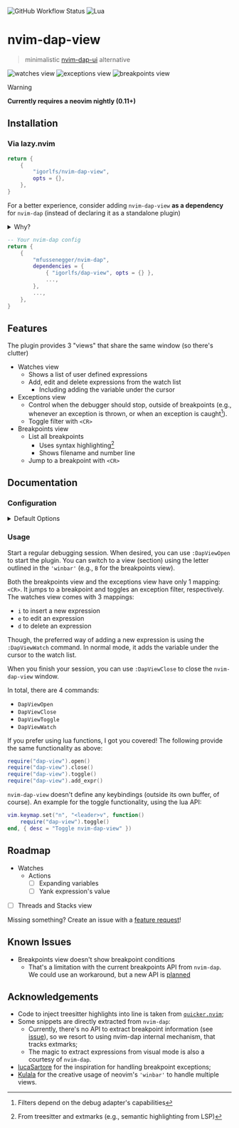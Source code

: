 ![GitHub Workflow Status](https://img.shields.io/github/actions/workflow/status/ellisonleao/nvim-plugin-template/lint-test.yml?branch=main&style=for-the-badge)
![Lua](https://img.shields.io/badge/Made%20with%20Lua-blueviolet.svg?style=for-the-badge&logo=lua)

# nvim-dap-view

> minimalistic [nvim-dap-ui](https://github.com/rcarriga/nvim-dap-ui) alternative

![watches view](https://github.com/user-attachments/assets/c6838700-95ed-4b39-9ab5-e0ed0e753995)
![exceptions view](https://github.com/user-attachments/assets/86edd829-d9d8-4fae-b0c0-8b79339b0c33)
![breakpoints view](https://github.com/user-attachments/assets/b8c23809-2f23-4a39-8aef-b880f2b3eef9)

> [!WARNING]  
> **Currently requires a neovim nightly (0.11+)**

## Installation

### Via lazy.nvim

```lua
return {
    {
        "igorlfs/nvim-dap-view",
        opts = {},
    },
}
```

For a better experience, consider adding `nvim-dap-view` **as a dependency** for
`nvim-dap` (instead of declaring it as a standalone plugin)

<details>
    <summary>Why?</summary>

By default, when launching a session, `nvim-dap`'s terminal window takes half
the screen. As a saner default, `nvim-dap-view` hijacks the terminal window
(even if not invoked), making the split take only screen 12 lines.

</details>

```lua
-- Your nvim-dap config
return {
    {
        "mfussenegger/nvim-dap",
        dependencies = {
            { "igorlfs/dap-view", opts = {} },
            ...,
        },
        ...,
    },
}
```

## Features

The plugin provides 3 "views" that share the same window (so there's clutter)

- Watches view
    - Shows a list of user defined expressions
    - Add, edit and delete expressions from the watch list
        - Including adding the variable under the cursor
- Exceptions view
    - Control when the debugger should stop, outside of breakpoints (e.g.,
    whenever an exception is thrown, or when an exception is caught[^1]).
    - Toggle filter with `<CR>`
- Breakpoints view
    - List all breakpoints
        - Uses syntax highlighting[^2]
        - Shows filename and number line
    - Jump to a breakpoint with `<CR>`

## Documentation

### Configuration

<details>
    <summary>Default Options</summary>

```lua
return {
    winbar = {
        show = true,
        sections = { "watches", "exceptions", "breakpoints" },
        -- Must be one of the sections declared above
        default_section = "watches",
    },
    windows = {
        height = 12,
    },
}
```

</details>

### Usage

Start a regular debugging session. When desired, you can use `:DapViewOpen` to
start the plugin. You can switch to a view (section) using the letter outlined
in the `'winbar'` (e.g., `B` for the breakpoints view).

Both the breakpoints view and the exceptions view have only 1 mapping: `<CR>`.
It jumps to a breakpoint and toggles an exception filter, respectively. The
watches view comes with 3 mappings:

- `i` to insert a new expression
- `e` to edit an expression
- `d` to delete an expression

Though, the preferred way of adding a new expression is using the
`:DapViewWatch` command. In normal mode, it adds the variable under the cursor
to the watch list.

When you finish your session, you can use `:DapViewClose` to close the
`nvim-dap-view` window.

In total, there are 4 commands:

- `DapViewOpen`
- `DapViewClose`
- `DapViewToggle`
- `DapViewWatch`

If you prefer using lua functions, I got you covered! The following provide the
same functionality as above:

```lua
require("dap-view").open()
require("dap-view").close()
require("dap-view").toggle()
require("dap-view").add_expr()
```

`nvim-dap-view` doesn't define any keybindings (outside its own buffer, of
course). An example for the toggle functionality, using the lua API:

```lua
vim.keymap.set("n", "<leader>v", function()
    require("dap-view").toggle()
end, { desc = "Toggle nvim-dap-view" })
```

## Roadmap

- Watches
    - Actions
        - [ ] Expanding variables
        - [ ] Yank expression's value
- [ ] Threads and Stacks view

Missing something? Create an issue with a [feature
request](https://github.com/igorlfs/nvim-dap-view/issues/new?assignees=&labels=enhancement&projects=&template=feature_request.yml&title=feature%3A+)!

## Known Issues

- Breakpoints view doesn't show breakpoint conditions
    - That's a limitation with the current breakpoints API from `nvim-dap`. We
    could use an workaround, but a new API is
    [planned](https://github.com/mfussenegger/nvim-dap/issues/1388)

## Acknowledgements

- Code to inject treesitter highlights into line is taken from
[`quicker.nvim`](https://github.com/stevearc/quicker.nvim);
- Some snippets are directly extracted from `nvim-dap`:
    - Currently, there's no API to extract breakpoint information (see
    [issue](https://github.com/mfussenegger/nvim-dap/issues/1388)), so we
    resort to using nvim-dap internal mechanism, that tracks extmarks;
    - The magic to extract expressions from visual mode is also a courtesy of
    `nvim-dap`.
- [lucaSartore](https://github.com/lucaSartore/nvim-dap-exception-breakpoints)
for the inspiration for handling breakpoint exceptions;
- [Kulala](https://github.com/mistweaverco/kulala.nvim) for the creative usage
of neovim's `'winbar'` to handle multiple views.

[^1]: Filters depend on the debug adapter's capabilities
[^2]: From treesitter and extmarks (e.g., semantic highlighting from LSP)
